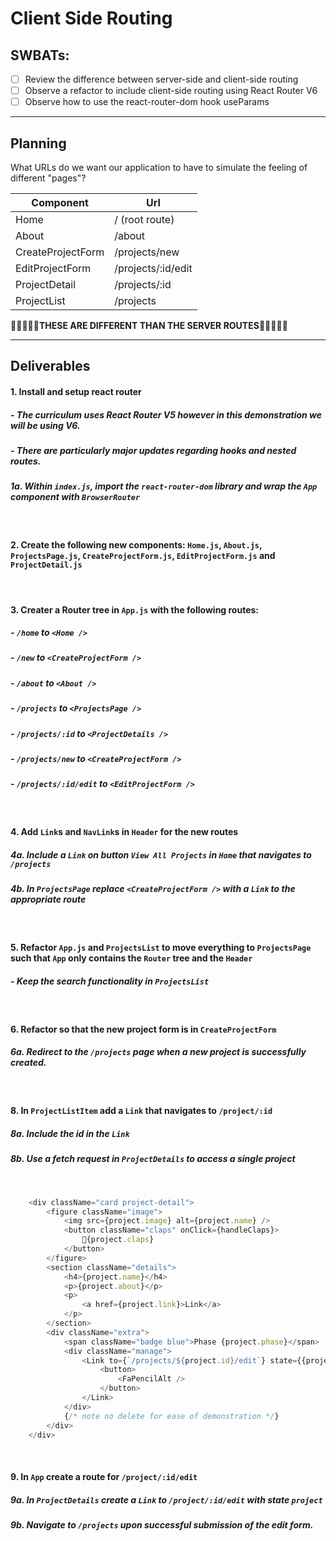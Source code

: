 # Client Side Routing

## SWBATs:

- [ ] Review the difference between server-side and client-side routing
- [ ] Observe a refactor to include client-side routing using React Router V6
- [ ] Observe how to use the react-router-dom hook useParams

---

## Planning

What URLs do we want our application to have to simulate the feeling of different "pages"?

| Component       | Url                |
| --------------- | ------------------ |
| Home            | / (root route)     |
| About           | /about             |
| CreateProjectForm     | /projects/new      |
| EditProjectForm | /projects/:id/edit |
| ProjectDetail   | /projects/:id      |
| ProjectList     | /projects          |

🛑🛑🛑🛑🛑<strong>THESE ARE DIFFERENT THAN THE SERVER ROUTES</strong>🛑🛑🛑🛑🛑

---

## Deliverables

#### 1. Install and setup react router

##### - The curriculum uses React Router V5 however in this demonstration we will be using V6.
##### - There are particularly major updates regarding hooks and nested routes.



##### 1a. Within `index.js`, import the `react-router-dom` library and wrap the `App` component with `BrowserRouter` 

<br /> 


#### 2. Create the following new components: `Home.js`, `About.js`, `ProjectsPage.js`, `CreateProjectForm.js`, `EditProjectForm.js` and `ProjectDetail.js`

<br /> 

#### 3. Creater a Router tree in `App.js` with the following routes:
##### - `/home` to `<Home />`
##### - `/new` to `<CreateProjectForm />`
##### - `/about` to `<About />`
##### - `/projects` to `<ProjectsPage />`
##### - `/projects/:id` to `<ProjectDetails />`
##### - `/projects/new` to `<CreateProjectForm />`
##### - `/projects/:id/edit` to `<EditProjectForm />`


<br /> 


#### 4. Add `Link`s and `NavLink`s in `Header` for the new routes
##### 4a. Include a `Link` on button `View All Projects` in `Home` that navigates to `/projects`
##### 4b. In `ProjectsPage` replace `<CreateProjectForm />` with a `Link` to the appropriate route

<br /> 

#### 5. Refactor `App.js` and `ProjectsList` to move everything to `ProjectsPage` such that `App` only contains the `Router` tree and the `Header`
##### - Keep the search functionality in `ProjectsList`


<br /> 

#### 6. Refactor so that the new project form is in `CreateProjectForm` 
##### 6a. Redirect to the `/projects` page when a new project is successfully created.


<br /> 


#### 8. In `ProjectListItem` add a `Link` that navigates to `/project/:id`
##### 8a. Include the id in the `Link`
##### 8b. Use a fetch request in `ProjectDetails` to access a single project

<br />

```js
    <div className="card project-detail">
        <figure className="image">
            <img src={project.image} alt={project.name} />
            <button className="claps" onClick={handleClaps}>
                👏{project.claps}
            </button>
        </figure>
        <section className="details">
            <h4>{project.name}</h4>
            <p>{project.about}</p>
            <p>
                <a href={project.link}>Link</a>
            </p>
        </section>
        <div className="extra">
            <span className="badge blue">Phase {project.phase}</span>
            <div className="manage">
                <Link to={`/projects/${project.id}/edit`} state={{project}}>
                    <button>
                        <FaPencilAlt />
                    </button>
                </Link>
            </div>
            {/* note no delete for ease of demonstration */}
        </div>
    </div>
```


<br /> 

#### 9. In `App` create a route for `/project/:id/edit`
##### 9a. In `ProjectDetails` create a `Link` to `/project/:id/edit` with state `project`
##### 9b. Navigate to `/projects` upon successful submission of the edit form.

